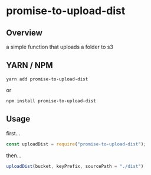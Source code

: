 # promise-to-upload-dist

## Overview

a simple function that uploads a folder to s3

## YARN / NPM

`yarn add promise-to-upload-dist`

or

`npm install promise-to-upload-dist`

## Usage

first...

```js
const uploadDist = require("promise-to-upload-dist");
```

then...

```js
uploadDist(bucket, keyPrefix, sourcePath = "./dist")
```

